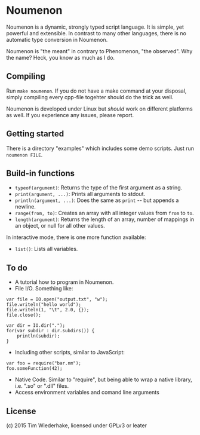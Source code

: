 Noumenon
========
Noumenon is a dynamic, strongly typed script language. It is simple, yet
powerful and extensible. In contrast to many other languages, there is no
automatic type conversion in Noumenon.

Noumenon is "the meant" in contrary to Phenomenon, "the observed". Why the
name? Heck, you know as much as I do.


Compiling
---------
Run `make noumenon`. If you do not have a make command at your disposal, simply compiling every cpp-file togehter should do the trick as well.

Noumenon is developed under Linux but *should* work on different platforms as well. If you experience any issues, please report.


Getting started
---------------
There is a directory "examples" which includes some demo scripts. Just run `noumenon FILE`.


Build-in functions
------------------
* `typeof(argument)`: Returns the type of the first argument as a string.
* `print(argument, ...)`: Prints all arguments to stdout.
* `println(argument, ...)`: Does the same as `print` -- but appends a newline.
* `range(from, to)`: Creates an array with all integer values from `from` to `to`.
* `length(argument)`: Returns the length of an array, number of mappings in an object, or null for all other values.

In interactive mode, there is one more function available:
* `list()`: Lists all variables.


To do
-----
* A tutorial how to program in Noumenon. 
* File I/O. Something like:
```
var file = IO.open("output.txt", "w");
file.writeln("hello world");
file.writeln(1, "\t", 2.0, {});
file.close();

var dir = IO.dir(".");
for(var subdir : dir.subdirs()) {
    println(subdir);
}
```
* Including other scripts, similar to JavaScript:
```
var foo = require("bar.nm");
foo.someFunction(42);
```
* Native Code. Similar to "require", but being able to wrap a native library, i.e. ".so" or ".dll" files.
* Access environment variables and comand line arguments

License
-------
(c) 2015 Tim Wiederhake, licensed under GPLv3 or leater
